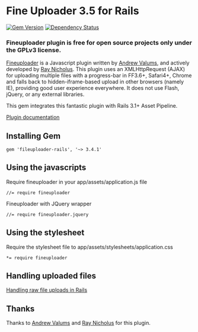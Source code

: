 # Fine Uploader 3.5 for Rails

[![Gem Version](https://badge.fury.io/rb/fileuploader-rails.png)][gem]
[![Dependency Status](https://gemnasium.com/lebedev-yury/fileuploader-rails.png?travis)][gemnasium]

[gem]: https://rubygems.org/gems/fileuploader-rails
[gemnasium]: https://gemnasium.com/lebedev-yury/fileuploader-rails

### Fineuploader plugin is free for open source projects only under the GPLv3 license.

[Fineuploader](http://fineuploader.com/) is a Javascript plugin written by [Andrew Valums](http://github.com/valums/), and actively developed by [Ray Nicholus](http://lnkd.in/Nkhx2C). This plugin uses an XMLHttpRequest (AJAX) for uploading multiple files with a progress-bar in FF3.6+, Safari4+, Chrome and falls back to hidden-iframe-based upload in other browsers (namely IE), providing good user experience everywhere. It does not use Flash, jQuery, or any external libraries.

This gem integrates this fantastic plugin with Rails 3.1+ Asset Pipeline.

[Plugin documentation](https://github.com/Widen/fine-uploader/blob/master/readme.md)

## Installing Gem

    gem 'fileuploader-rails', '~> 3.4.1'

## Using the javascripts

Require fineuploader in your app/assets/application.js file

    //= require fineuploader

Fineuploader with JQuery wrapper

    //= require fineuploader.jquery

## Using the stylesheet

Require the stylesheet file to app/assets/stylesheets/application.css

    *= require fineuploader

## Handling uploaded files

[Handling raw file uploads in Rails](https://github.com/lebedev-yury/fileuploader-rails/wiki/Handling-raw-file-uploads-in-Rails)

## Thanks
Thanks to [Andrew Valums](http://github.com/valums/) and [Ray Nicholus](http://lnkd.in/Nkhx2C) for this plugin.
